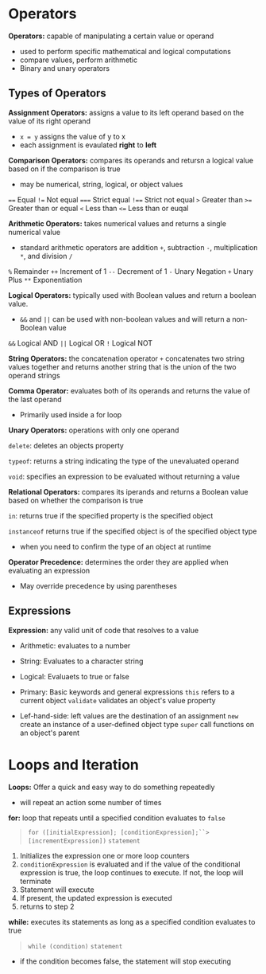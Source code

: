 # Operators

**Operators:** capable of manipulating a certain value or operand
- used to perform specific mathematical and logical computations
- compare values, perform arithmetic
- Binary and unary operators

## Types of Operators

**Assignment Operators:** assigns a value to its left operand based on the value of its right operand
- `x = y` assigns the value of y to x
- each assignment is evaulated **right** to **left**

**Comparison Operators:** compares its operands and retursn a logical value based on if the comparison is true
- may be numerical, string, logical, or object values

`==` Equal
`!=` Not equal
`===` Strict equal
`!==` Strict not equal
`>` Greater than
`>=` Greater than or equal
`<` Less than
`<=` Less than or euqal

**Arithmetic Operators:** takes numerical values and returns a single numerical value
- standard arithmetic operators are addition `+`, subtraction `-`, multiplication `*`, and division `/`

`%` Remainder
`++` Increment of 1
`--` Decrement of 1
`-` Unary Negation
`+` Unary Plus
`**` Exponentiation

**Logical Operators:** typically used with Boolean values and return a boolean value. 
- `&&` and `||` can be used with non-boolean values and will return a non-Boolean value

`&&` Logical AND
`||` Logical OR
`!` Logical NOT

**String Operators:** the concatenation operator `+` concatenates two string values together and returns another string that is the union of the two operand strings

**Comma Operator:** evaluates both of its operands and returns the value of the last operand
- Primarily used inside a for loop

**Unary Operators:** operations with only one operand 

`delete`: deletes an objects property

`typeof`: returns a string indicating the type of the unevaluated operand

`void`: specifies an expression to be evaluated without returning a value

**Relational Operators:** compares its iperands and returns a Boolean value based on whether the comparison is true

`in`: returns true if the specified property is the specified object

`instanceof` returns true if the specified object is of the specified object type
- when you need to confirm the type of an object at runtime

**Operator Precedence:** determines the order they are applied when evaluating an expression
- May override precedence by using parentheses

## Expressions

**Expression:** any valid unit of code that resolves to a value
- Arithmetic: evaluates to a number

- String: Evaluates to a character string

- Logical: Evaluaets to true or false

- Primary: Basic keywords and general expressions
    `this` refers to a current object
    `validate` validates an object's value property

- Lef-hand-side: left values are the destination of an assignment
    `new` create an instance of a user-defined object type
    `super` call functions on an object's parent

# Loops and Iteration

**Loops:** Offer a quick and easy way to do something repeatedly
- will repeat an action some number of times

**for:** loop that repeats until a specified condition evaluates to `false`

> `for ([initialExpression]; [conditionExpression];``>[incrementExpression])`
>  `statement`

1. Initializes the expression one or more loop counters
2. `conditionExpression` is evaluated and if the value of the conditional expression is true, the loop continues to execute. If not, the loop will terminate
3. Statement will execute
4. If present, the updated expression is executed
5. returns to step 2

**while:** executes its statements as long as a specified condition evaluates to true

> `while (condition)`
>  `statement`

- if the condition becomes false, the statement will stop executing